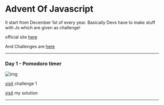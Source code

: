 # Advent Of Javascript 

It start from December 1st of every year.
Basically Devs have to make stuff with Js which are given as challenge!

official site [here](https://adevntofjs.com) 

And Challenges are [here](https://store.selfteach.me/)

---

### Day 1 - Pomodoro timer

![img](https://coachtestprep.s3.amazonaws.com/direct-uploads/user-117025/d50fa9a3-fb92-43c3-9dfa-3a5460862838/DAY-1-COVER.png)

[visit](https://store.selfteach.me/courses/d2550633-b921-4971-8371-ff53ea196d05/1099427-challenge-1/3310231-challenge-1) challenge 1 

[visit](https://rootz491.github.io/advent-of-js-2021/Pomodoro%20timer/) my solution 

---




